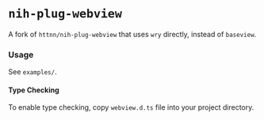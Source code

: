 # `nih-plug-webview`

A fork of `httnn/nih-plug-webview` that uses `wry` directly, instead of `baseview`.

### Usage

See `examples/`.

#### Type Checking

To enable type checking, copy `webview.d.ts` file into your project directory.
